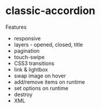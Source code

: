 classic-accordion
=================

Features
* responsive
* layers - opened, closed, title
* pagination
* touch-swipe
* CSS3 transitions
* link & lightbox
* swap image on hover
* add/remove items on runtime
* set options on runtime
* destroy
* XML